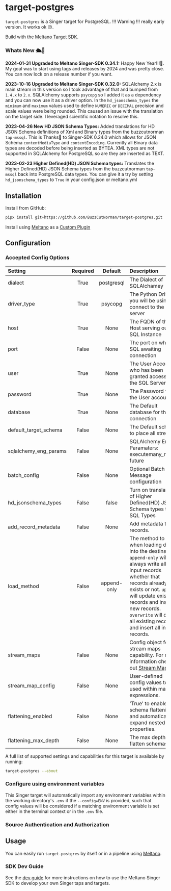 # target-postgres

`target-postgres` is a Singer target for PostgreSQL. !!! Warning !!! really early version.  It works ok 😐. 

Build with the [Meltano Target SDK](https://sdk.meltano.com).
### Whats New 🛳️🎉
**2024-01-31 Upgraded to Meltano Singer-SDK 0.34.1:** Happy New Year!!!🎉.  My goal was to start using tags and releases by 2024 and was pretty close.  You can now lock on a release number if you want. 

**2023-10-16 Upgraded to Meltano Singer-SDK 0.32.0:** SQLAlchemy 2.x is main stream in this version so I took advantage of that and bumped from `1.4.x` to `2.x`.  SQLAlchemy supports `psycopg` so I added it as a dependency and you can now use it as a driver option. In the `hd_jsonschema_types` the `minimum` and `maximum` values used to define `NUMERIC` or `DECIMAL` precision and scale values were being rounded.  This caused an issue with the translation on the target side.  I leveraged scientific notation to resolve this.

**2023-04-26 New HD JSON Schema Types:**  Added translations for HD JSON Schema definitions of Xml and Binary types from the buzzcutnorman `tap-mssql`.  This is Thanks🙏 to Singer-SDK 0.24.0 which allows for JSON Schema `contentMediaType` and `contentEncoding`.  Currently all Binary data types are decoded before being inserted as BYTEA.  XML types are not supported in SQLAlchemy for PostgreSQL so are they are inserted as TEXT.

**2023-02-23 Higher Defined(HD) JSON Schema types:**  Translates the Higher Defined(HD) JSON Schema types from the buzzcutnorman `tap-mssql` back into PostgreSQL data types.  You can give it a try by setting `hd_jsonschema_types` to `True` in your config.json or meltano.yml

## Installation
Install from GitHub:

```bash
pipx install git+https://github.com/BuzzCutNorman/target-postgres.git
```

Install using [Meltano](https://www.meltano.com) as a [Custom Plugin](https://docs.meltano.com/guide/plugin-management#custom-plugins)


## Configuration

### Accepted Config Options

<!--
Developer TODO: Provide a list of config options accepted by the target.

This section can be created by copy-pasting the CLI output from:

```
target-postgres --about --format=markdown
```
-->
| Setting              | Required | Default | Description |
|:---------------------|:--------:|:-------:|:------------|
| dialect              | True     | postgresql | The Dialect of SQLAlchamey |
| driver_type          | True     | psycopg | The Python Driver you will be using to connect to the SQL server |
| host                 | True     | None    | The FQDN of the Host serving out the SQL Instance |
| port                 | False    | None    | The port on which SQL awaiting connection |
| user                 | True     | None    | The User Account who has been granted access to the SQL Server |
| password             | True     | None    | The Password for the User account |
| database             | True     | None    | The Default database for this connection |
| default_target_schema| False    | None    | The Default schema to place all streams |
| sqlalchemy_eng_params| False    | None    | SQLAlchemy Engine Paramaters: executemany_mode, future |
| batch_config         | False    | None    | Optional Batch Message configuration |
| hd_jsonschema_types  | False    | false   | Turn on translation of Higher Defined(HD) JSON Schema types to SQL Types |
| add_record_metadata  | False    | None    | Add metadata to records. |
| load_method          | False    | append-only | The method to use when loading data into the destination. `append-only` will always write all input records whether that records already exists or not. `upsert` will update existing records and insert new records. `overwrite` will delete all existing records and insert all input records. |
| stream_maps          | False    | None    | Config object for stream maps capability. For more information check out [Stream Maps](https://sdk.meltano.com/en/latest/stream_maps.html). |
| stream_map_config    | False    | None    | User-defined config values to be used within map expressions. |
| flattening_enabled   | False    | None    | 'True' to enable schema flattening and automatically expand nested properties. |
| flattening_max_depth | False    | None    | The max depth to flatten schemas. |

A full list of supported settings and capabilities for this
target is available by running:

```bash
target-postgres --about
```

### Configure using environment variables

This Singer target will automatically import any environment variables within the working directory's
`.env` if the `--config=ENV` is provided, such that config values will be considered if a matching
environment variable is set either in the terminal context or in the `.env` file.

### Source Authentication and Authorization

<!--
Developer TODO: If your target requires special access on the destination system, or any special authentication requirements, provide those here.
-->

## Usage

You can easily run `target-postgres` by itself or in a pipeline using [Meltano](https://meltano.com/).
<!--
### Executing the Target Directly

```bash
target-postgres --version
target-postgres --help
# Test using the "Carbon Intensity" sample:
tap-carbon-intensity | target-postgres --config /path/to/target-postgres-config.json
```

## Developer Resources

Follow these instructions to contribute to this project.

### Initialize your Development Environment

```bash
pipx install poetry
poetry install
```

### Create and Run Tests

Create tests within the `target_postgres/tests` subfolder and
  then run:

```bash
poetry run pytest
```

You can also test the `target-postgres` CLI interface directly using `poetry run`:

```bash
poetry run target-postgres --help
```

### Testing with [Meltano](https://meltano.com/)

_**Note:** This target will work in any Singer environment and does not require Meltano.
Examples here are for convenience and to streamline end-to-end orchestration scenarios._

<!--
Developer TODO:
Your project comes with a custom `meltano.yml` project file already created. Open the `meltano.yml` and follow any "TODO" items listed in
the file.
-->
<!--
Next, install Meltano (if you haven't already) and any needed plugins:

```bash
# Install meltano
pipx install meltano
# Initialize meltano within this directory
cd target-postgres
meltano install
```

Now you can test and orchestrate using Meltano:

```bash
# Test invocation:
meltano invoke target-postgres --version
# OR run a test `elt` pipeline with the Carbon Intensity sample tap:
meltano elt tap-carbon-intensity target-postgres
```
-->
### SDK Dev Guide

See the [dev guide](https://sdk.meltano.com/en/latest/dev_guide.html) for more instructions on how to use the Meltano Singer SDK to
develop your own Singer taps and targets.
